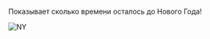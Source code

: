 Показывает сколько времени осталось до Нового Года!

![NY](https://github.com/DaniilSob2004/TimeBeforeNY/assets/106149184/851aff13-1289-4f68-b7d4-30bab1a40ca2)